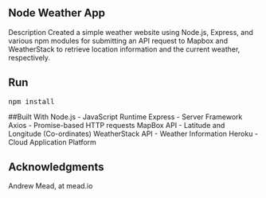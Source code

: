 
## Node Weather App

Description
Created a simple weather website using Node.js, Express, and various npm modules for submitting an API request to Mapbox and WeatherStack to retrieve location information and the current weather, respectively.

## Run
<pre>npm install</pre>

##Built With
Node.js - JavaScript Runtime
Express - Server Framework
Axios - Promise-based HTTP requests
MapBox API - Latitude and Longitude (Co-ordinates)
WeatherStack API - Weather Information
Heroku - Cloud Application Platform

## Acknowledgments
Andrew Mead, at mead.io
